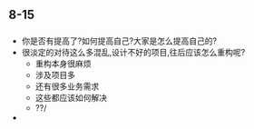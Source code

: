 ## 8-15
###
- 你是否有提高了?如何提高自己?大家是怎么提高自己的?
- 很淡定的对待这么多混乱,设计不好的项目,往后应该怎么重构呢?
  - 重构本身很麻烦
  - 涉及项目多
  - 还有很多业务需求
  - 这些都应该如何解决
  - ??/
- 
